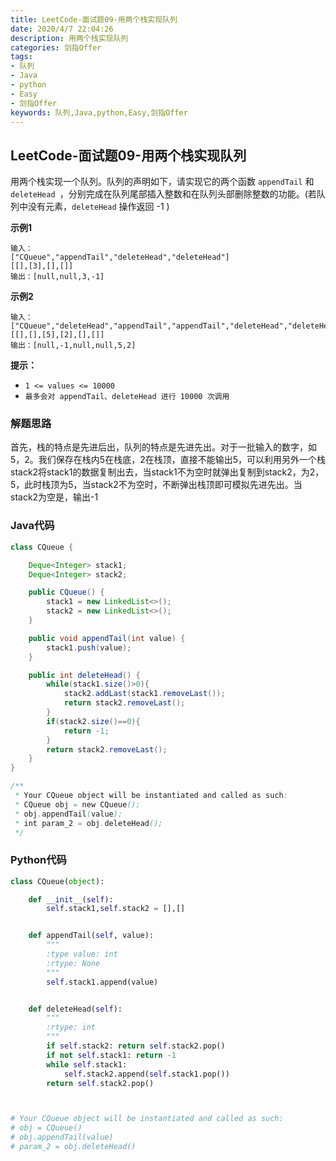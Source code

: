 ```yaml
---
title: LeetCode-面试题09-用两个栈实现队列
date: 2020/4/7 22:04:26
description: 用两个栈实现队列
categories: 剑指Offer
tags: 
- 队列
- Java
- python
- Easy
- 剑指Offer
keywords: 队列,Java,python,Easy,剑指Offer
---
```


## LeetCode-面试题09-用两个栈实现队列

用两个栈实现一个队列。队列的声明如下，请实现它的两个函数 `appendTail` 和 `deleteHead `，分别完成在队列尾部插入整数和在队列头部删除整数的功能。(若队列中没有元素，`deleteHead` 操作返回 -1 )

 <!--more-->

**示例1**

```
输入：
["CQueue","appendTail","deleteHead","deleteHead"]
[[],[3],[],[]]
输出：[null,null,3,-1]
```

**示例2**

```
输入：
["CQueue","deleteHead","appendTail","appendTail","deleteHead","deleteHead"]
[[],[],[5],[2],[],[]]
输出：[null,-1,null,null,5,2]
```

**提示：**

- `1 <= values <= 10000`
- `最多会对 appendTail、deleteHead 进行 10000 次调用`

### 解题思路

首先，栈的特点是先进后出，队列的特点是先进先出。对于一批输入的数字，如5，2。我们保存在栈内5在栈底，2在栈顶，直接不能输出5，可以利用另外一个栈stack2将stack1的数据复制出去，当stack1不为空时就弹出复制到stack2，为2，5，此时栈顶为5，当stack2不为空时，不断弹出栈顶即可模拟先进先出。当stack2为空是，输出-1

### Java代码

```java
class CQueue {

    Deque<Integer> stack1;
    Deque<Integer> stack2;

    public CQueue() {
        stack1 = new LinkedList<>();
        stack2 = new LinkedList<>();
    }

    public void appendTail(int value) {
        stack1.push(value);
    }

    public int deleteHead() {
        while(stack1.size()>0){
            stack2.addLast(stack1.removeLast());
            return stack2.removeLast();
        }
        if(stack2.size()==0){
            return -1;
        }
        return stack2.removeLast();
    }
}

/**
 * Your CQueue object will be instantiated and called as such:
 * CQueue obj = new CQueue();
 * obj.appendTail(value);
 * int param_2 = obj.deleteHead();
 */
```

### Python代码

```python
class CQueue(object):

    def __init__(self):
        self.stack1,self.stack2 = [],[]


    def appendTail(self, value):
        """
        :type value: int
        :rtype: None
        """
        self.stack1.append(value)


    def deleteHead(self):
        """
        :rtype: int
        """
        if self.stack2: return self.stack2.pop()
        if not self.stack1: return -1
        while self.stack1:
            self.stack2.append(self.stack1.pop())
        return self.stack2.pop()



# Your CQueue object will be instantiated and called as such:
# obj = CQueue()
# obj.appendTail(value)
# param_2 = obj.deleteHead()
```

